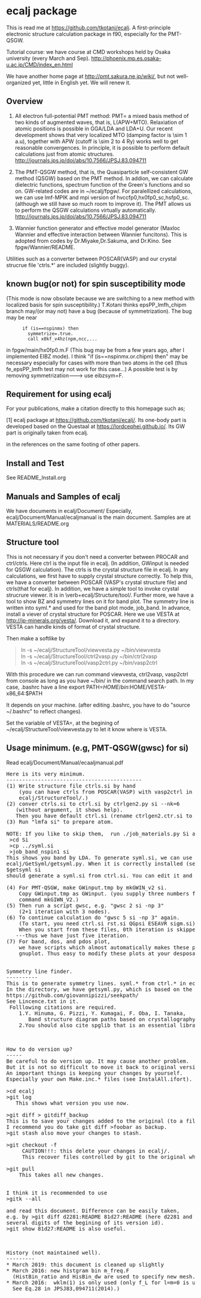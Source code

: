 ecalj package
=============================
This is read me at https://github.com/tkotani/ecalj. 
A first-principle electronic structure calculation package in
f90, especially for the PMT-QSGW. 

Tutorial course: we have course at CMD workshops held by Osaka university (every
March and Sep). http://phoenix.mp.es.osaka-u.ac.jp/CMD/index_en.html

We have another home page at http://pmt.sakura.ne.jp/wiki/, but
not well-organized yet, little in English yet. We will renew it.
 
Overview
--------------------------
1.  All electron full-potential PMT method: PMT= a mixed basis method of two
   kinds of augmented waves, that is, L(APW+MTO). 
   Relaxiation of atomic positions is possible in GGA/LDA and LDA+U.
   Our recent development shows that very localized MTO (damping
   factor is \sim 1 a.u), together with APW
   (cutoff is \sim 2 to 4 Ry) works well to get reasonable convergences.
   In principle, it is possible to perform default calculations just
   from atomic structures.
   http://journals.jps.jp/doi/abs/10.7566/JPSJ.83.094711
   
2. The PMT-QSGW method, that is,
   the Quasiparticle self-consistent GW method (QSGW) based on the PMT method. 
   In addion, we can calculate dielectric functions, 
   spectrum function of the Green's functions and so on.
   GW-related codes are in ~/ecalj/fpgw/.
   For paralellized calculations, 
   we can use lmf-MPIK and mpi version of hvccfp0,hx0fp0_sc,hsfp0_sc.
   (although we still have so much room to improve it).
   The PMT allows us to perform
   the QSGW calculations virtually automatically.
   http://journals.jps.jp/doi/abs/10.7566/JPSJ.83.094711

3.  Wannier function generator and effective model generator
   (Maxloc Wannier and effective interaction between Wannier funcitons). 
   This is adopted from codes by Dr.Miyake,Dr.Sakuma, and Dr.Kino.
   See fpgw/Wannier/README.

Utilities such as a converter between POSCAR(VASP) and our crystal strucrue file
'ctrls.*' are included (slightly buggy).


known bug(or not) for spin susceptibility mode
----------------
(This mode is now obsolate because we are switching to a new method
with localized basis for spin susceptibility.)
T.Kotani thinks epsPP\_lmfh\_chipm branch may/(or may not) have a bug
(because of symmetrization). The bug may be near

          if (is==nspinmx) then 
            symmetrize=.true.
            call x0kf_v4hz(npm,ncc,... 

in fpgw/main/hx0fp0.m.F
(This bug may be from a few years ago, after I implemented EIBZ mode).
I think  "if (is==nspinmx.or.chipm) then" may be necessary
especially for cases with more than two atoms in the cell
(thus fe\_epsPP\_lmfh test may not work for this case...)
A possible test is by removing symmetrization---> use eibzsym=F. 


Requirement for using ecalj
--------------------------------
For your publications, make a citation directly to this homepage such as;

[1] ecalj package at https://github.com/tkotani/ecalj/. 
Its one-body part is developed based on the Questaal at 
https://lordcephei.github.io/. Its GW part is originally taken from ecalj.

in the references on the same footing of other papers.


Install and Test 
------------------------
See README_Install.org


Manuals and Samples of ecalj 
--------
We have documents in ecalj/Document/
Especially,  ecalj/Document/Manual/ecaljmanual is the main document.
Samples are at MATERIALS/README.org



Structure tool
-----------------
This is not necessary if you don't need a converter between PROCAR and ctrl/ctrls.
Here ctrl is the input file in ecalj. 
(In addition, GWinput is needed for QSGW calculation).
The ctrls is the crystal structure file in ecalj.
In any calculations, we first have to supply crystal structure correctly.
To help this, we have a converter between POSCAR
(VASP's crystal structure file) and ctrls(that for ecalj). 
In addition, we have a simple tool to invoke crystal strucrure viewer.
It is in \verb+ecalj/Structure/tool/.
Further more, we have a tool to show BZ and symmetry lines on it for
band plot. The symmetry line is written into syml.* and used for the
band plot mode, job_band.
In advance, install a viever of crystal structure for POSCAR.
Here we use VESTA at http://jp-minerals.org/vesta/.
Download it, and expand it to a directory. 
VESTA can handle kinds of format of crystal structure.

Then make a softlike by
>  ln -s ~/ecalj/StructureTool/viewvesta.py ~/bin/viewvesta  
>  ln -s ~/ecalj/StructureTool/ctrl2vasp.py ~/bin/ctrl2vasp  
>  ln -s ~/ecalj/StructureTool/vasp2ctrl.py ~/bin/vasp2ctrl  
 
With this procedure we can run command viewvesta, ctrl2vasp,
vasp2ctrl from console as long as you have ~/bin/ in the command
search path. In my case, .bashrc have a line
  export PATH=$HOME/bin:$HOME/VESTA-x86_64:$PATH  

It depends on your machine. (after editing .bashrc, you have to do
"source ~/.bashrc" to reflect changes).

Set the variable of VESTA=, at the begining of 
~/ecalj/StructureTool/viewvesta.py to let it know where is VESTA.


Usage minimum. (e.g, PMT-QSGW(gwsc) for si)
------
Read ecalj/Document/Manual/ecaaljmanual.pdf
<pre>
Here is its very minimum.
-------------------------------------------
(1) Write structure file ctrls.si by hand 
    (you can have ctrls from POSCAR(VASP) with vasp2ctrl in
    ecalj/StructureTool/.)
(2) conver ctrls.si to ctrl.si by ctrlgen2.py si --nk=6 
   (without argument, it shows help). 
   Then you have default ctrl.si (rename ctrlgen2.ctr.si to ctrl.si). 
(3) Run "lmfa si" to prepare atom.

NOTE: If you like to skip them,  run ./job_materials.py Si at /home/takao/ecalj/MATERIALS.
 >cd Si
 >cp ../syml.si
 >job_band_nspin1 si
This shows you band by LDA. To generate syml.si, we can use
ecalj/GetSyml/getsyml.py. When it is correctly installed (see below), 
$getsyml si
should generate a syml.si from ctrl.si. You can edit it and run job_band.

(4) For PMT-QSGW, make GWinput.tmp by mkGWIN_v2 si.
    Copy GWinput.tmp as GWinput. (you supply three numbers for the
    command mkGIWN_V2.)
(5) Then run a script gwsc, e.g. "gwsc 2 si -np 3" 
    (2+1 iteration with 3 nodes).
(6) To continue calculation do "gwsc 5 si -np 3" again.
    (To start, you need ctrl.si rst.si QGpsi ESEAVR sigm.si)
    When you start from these files, 0th iteration is skipped
   ---thus we have just five iteration.
(7) For band, dos, and pdos plot, 
    we have scripts which almost automatically makes these plot in
    gnuplot. Thus easy to modify these plots at your desposal.


Symmetry line finder.
----------
This is to generate symmetry lines. syml.* from ctrl.* in ecalj/GetSyml/
In the directory, we have getsyml.py, which is based on the seekpath
https://github.com/giovannipizzi/seekpath/
See Lincence.txt in it.
 Folllowing citations are required.
    1.Y. Hinuma, G. Pizzi, Y. Kumagai, F. Oba, I. Tanaka, 
       Band structure diagram paths based on crystallography, Comp. Mat. Sci. 128, 140 (2017) 
    2.You should also cite spglib that is an essential library used in the implementation.



How to do version up? 
-----
Be careful to do version up. It may cause another problem.
But it is not so difficult to move it back to original version if you use git.
An important things is keeping your changes by yourself.
Especially your own Make.inc.* files (see InstalAll.ifort).

>cd ecalj  
>git log  
   This shows what version you use now.

>git diff > gitdiff_backup    
This is to save your changes added to the original (to a file git_diff_backup ) for safe.
I recommend you do take git diff >foobar as backup.   
>git stash also move your changes to stash.

>git checkout -f             
     CAUTION!!!: this delete your changes in ecalj/.
     This recover files controlled by git to the original which was just downloaded.

>git pull                    
    This takes all new changes.


I think it is recommended to use 
>gitk --all 

and read this document. Difference can be easily taken,
e.g. by >git diff d2281:README 81d27:README (here d2281 and 81d27 are
several digits of the begining of its version id). 
>git show 81d27:README is also useful.  



History (not maintained well).
---------
* March 2019: this document is cleaned up slightly
* March 2016: new histgram bin m_freq.F 
  (HistBin_ratio and HisBin_dw are used to specify new mesh.
* March 2016:  wklm(1) is only used (only f_L for l=m=0 is used. 
  See Eq.28 in JPSJ83,094711(2014).)


